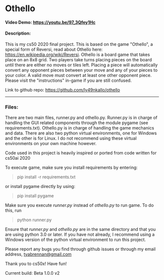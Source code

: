 # Othello

#### Video Demo:  https://youtu.be/97_3Qfey1Hc
#### Description:
  
This is my cs50 2020 final project.
This is based on the game "Othello", a special form of Reversi, read about Othello here: https://en.wikipedia.org/wiki/Reversi.
Othello is a board game that takes place on an 8x8 grid. Two players take turns placing pieces on the board until there are either no moves or tiles left.
Placing a piece will automatically convert any opponent pieces between your move and any of your pieces to your color. A valid move must convert at least one
other opponent piece.
Please visit the "instructions" in-game if you are still confused.

Link to github repo: https://github.com/ly49nkallo/othello

 ---

### Files:

There are two main files, runner.py and othello.py. 
Runner.py is in charge of handling the GUI related components through the module pygame (see requirements.txt).
Othello.py is in charge of handling the game mechanics and data. There are also two python virtual environments,
one for Windows and the other is for Linux. I do not recommend using these virtual environments on your own machine however.

Code used in this project is heavily inspired or ported from code written for cs50ai 2020

To execute game, make sure you install requirements by entering:

> pip install -r requirements.txt

or install pygame directly by using:

> pip install pygame

Make sure you execute *runner.py* instead of *othello.py* to run game. To do this, run
> python runner.py

Ensure that *runner.py* and *othello.py* are in the same directory and that you are using python 3.0 or later.
If you have not already, I recommend using a Windows version of the python virtual environment to run this project.

Please report any bugs you find through github issues or through my email address, tyabrennan@gmail.com

Thank you to cs50x!
Have fun!

Current build: Beta 1.0.0 v2
